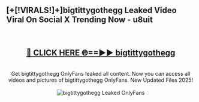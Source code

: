 <h2>[+[!VIRALS!]+]bigtittygothegg Leaked Video Viral On Social X Trending Now - u8uit</h2>
<br>
<div align="center">
<h2><a href="https://libra.edu.pl?bigtittygothegg" rel="nofollow">🔴 CLICK HERE 🌐==►► bigtittygothegg</a></h2>
<br>
Get bigtittygothegg OnlyFans leaked all content. Now you can access all videos and pictures of bigtittygothegg OnlyFans. New Updated Files 2025!
<br>
<br>
<a href="https://libra.edu.pl?bigtittygothegg" rel="nofollow" data-target="animated-image.originalLink"><img src="https://i.ibb.co.com/WyWwxjT/player-gif2.gif" alt="bigtittygothegg Leaked OnlyFans" style="max-width: 100%; display: inline-block;" data-target="animated-image.originalImage"></a>
</div>
<br>